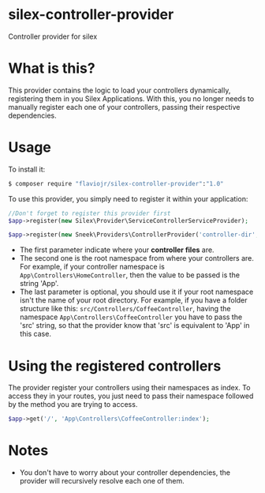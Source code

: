# silex-controller-provider

Controller provider for silex

# What is this?

This provider contains the logic to load your controllers dynamically, registering them in you Silex Applications. With this, you
no longer needs to manually register each one of your controllers, passing their respective dependencies.

# Usage

To install it:

```sh
$ composer require "flaviojr/silex-controller-provider":"1.0"
```

To use this provider, you simply need to register it within your application:

```php
//Don't forget to register this provider first
$app->register(new Silex\Provider\ServiceControllerServiceProvider);

$app->register(new Sneek\Providers\ControllerProvider('controller-dir', 'Your-root-namespace'[, 'your-namespace-mirror']));
```

* The first parameter indicate where your **controller files** are.
* The second one is the root namespace from where your controllers are. For example, if your controller namespace is
  `App\Controllers\HomeController`, then the value to be passed is the string 'App'.
* The last parameter is optional, you should use it if your root namespace isn't the name of your root directory. For example,
  if you have a folder structure like this: `src/Controllers/CoffeeController`, having the namespace `App\Controllers\CoffeeController`
  you have to pass the 'src' string, so that the provider know that 'src' is equivalent to 'App' in this case.
  
  
# Using the registered controllers

The provider register your controllers using their namespaces as index. To access they in your routes, you just need to pass
their namespace followed by the method you are trying to access.

```php
$app->get('/', 'App\Controllers\CoffeeController:index');
```

# Notes

* You don't have to worry about your controller dependencies, the provider will recursively resolve each one of them.
